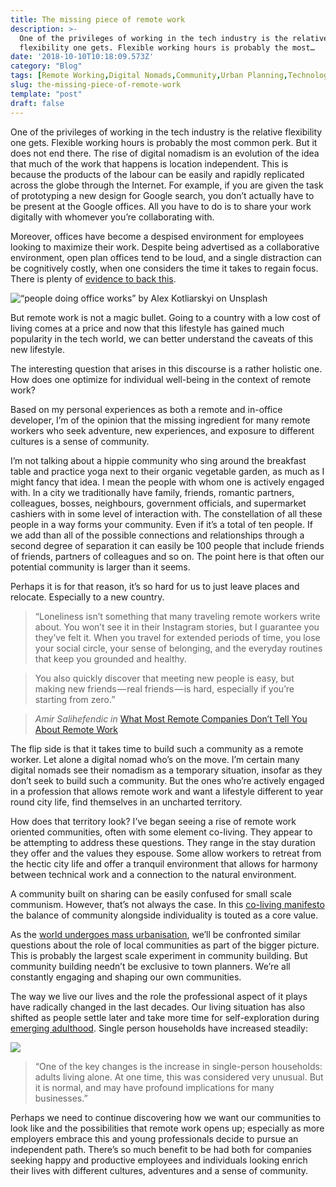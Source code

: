 ```yaml
---
title: The missing piece of remote work
description: >-
  One of the privileges of working in the tech industry is the relative
  flexibility one gets. Flexible working hours is probably the most…
date: '2018-10-10T10:18:09.573Z'
category: "Blog"
tags: [Remote Working,Digital Nomads,Community,Urban Planning,Technology]
slug: the-missing-piece-of-remote-work
template: "post"
draft: false
---
```


One of the privileges of working in the tech industry is the relative flexibility one gets. Flexible working hours is probably the most common perk. But it does not end there. The rise of digital nomadism is an evolution of the idea that much of the work that happens is location independent. This is because the products of the labour can be easily and rapidly replicated across the globe through the Internet. For example, if you are given the task of prototyping a new design for Google search, you don’t actually have to be present at the Google offices. All you have to do is to share your work digitally with whomever you’re collaborating with.

Moreover, offices have become a despised environment for employees looking to maximize their work. Despite being advertised as a collaborative environment, open plan offices tend to be loud, and a single distraction can be cognitively costly, when one considers the time it takes to regain focus. There is plenty of [evidence to back this](https://www.inc.com/jessica-stillman/new-harvard-study-you-open-plan-office-is-making-your-team-less-collaborative.html).

![“people doing office works” by [Alex Kotliarskyi](https://unsplash.com/@frantic) on [Unsplash](https://unsplash.com)](img/0__p__sNPhOKrDKkOLkH.jpg)

But remote work is not a magic bullet. Going to a country with a low cost of living comes at a price and now that this lifestyle has gained much popularity in the tech world, we can better understand the caveats of this new lifestyle.

The interesting question that arises in this discourse is a rather holistic one. How does one optimize for individual well-being in the context of remote work?

Based on my personal experiences as both a remote and in-office developer, I’m of the opinion that the missing ingredient for many remote workers who seek adventure, new experiences, and exposure to different cultures is a sense of community.

I’m not talking about a hippie community who sing around the breakfast table and practice yoga next to their organic vegetable garden, as much as I might fancy that idea. I mean the people with whom one is actively engaged with. In a city we traditionally have family, friends, romantic partners, colleagues, bosses, neighbours, government officials, and supermarket cashiers with in some level of interaction with. The constellation of all these people in a way forms your community. Even if it’s a total of ten people. If we add than all of the possible connections and relationships through a second degree of separation it can easily be 100 people that include friends of friends, partners of colleagues and so on. The point here is that often our potential community is larger than it seems.

Perhaps it is for that reason, it’s so hard for us to just leave places and relocate. Especially to a new country.

> “Loneliness isn’t something that many traveling remote workers write about. You won’t see it in their Instagram stories, but I guarantee you they’ve felt it. When you travel for extended periods of time, you lose your social circle, your sense of belonging, and the everyday routines that keep you grounded and healthy.

> You also quickly discover that meeting new people is easy, but making new friends — real friends — is hard, especially if you’re starting from zero.”

> _Amir Salihefendic in_ [What Most Remote Companies Don’t Tell You About Remote Work](http://What%20Most%20Remote%20Companies%20Don’t%20Tell%20You%20About%20Remote%20Work)

The flip side is that it takes time to build such a community as a remote worker. Let alone a digital nomad who’s on the move. I’m certain many digital nomads see their nomadism as a temporary situation, insofar as they don’t seek to build such a community. But the ones who’re actively engaged in a profession that allows remote work and want a lifestyle different to year round city life, find themselves in an uncharted territory.

How does that territory look? I’ve began seeing a rise of remote work oriented communities, often with some element co-living. They appear to be attempting to address these questions. They range in the stay duration they offer and the values they espouse. Some allow workers to retreat from the hectic city life and offer a tranquil environment that allows for harmony between technical work and a connection to the natural environment.

A community built on sharing can be easily confused for small scale communism. However, that’s not always the case. In this [co-living manifesto](http://coliving.org/) the balance of community alongside individuality is touted as a core value.

As the [world undergoes mass urbanisation](http://www.unesco.org/education/tlsf/mods/theme_c/popups/mod13t01s009.html), we’ll be confronted similar questions about the role of local communities as part of the bigger picture. This is probably the largest scale experiment in community building. But community building needn’t be exclusive to town planners. We’re all constantly engaging and shaping our own communities.

The way we live our lives and the role the professional aspect of it plays have radically changed in the last decades. Our living situation has also shifted as people settle later and take more time for self-exploration during [emerging adulthood](https://en.wikipedia.org/wiki/Emerging_adulthood_and_early_adulthood). Single person households have increased steadily:

![](media/1__PVROJaNZD4dCrslgZwuXjw.jpeg)

> “One of the key changes is the increase in single-person households: adults living alone. At one time, this was considered very unusual. But it is normal, and may have profound implications for many businesses.”

Perhaps we need to continue discovering how we want our communities to look like and the possibilities that remote work opens up; especially as more employers embrace this and young professionals decide to pursue an independent path. There’s so much benefit to be had both for companies seeking happy and productive employees and individuals looking enrich their lives with different cultures, adventures and a sense of community.